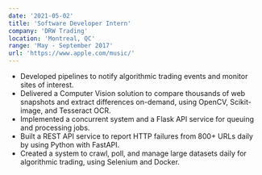 ```yaml
---
date: '2021-05-02'
title: 'Software Developer Intern'
company: 'DRW Trading'
location: 'Montreal, QC'
range: 'May - September 2017'
url: 'https://www.apple.com/music/'
---
```


- Developed pipelines to notify algorithmic trading events and monitor sites of interest.
- Delivered a Computer Vision solution to compare thousands of web snapshots and extract differences on-demand, using OpenCV, Scikit-image, and Tesseract OCR.
- Implemented a concurrent system and a Flask API service for queuing and processing jobs.
- Built a REST API service to report HTTP failures from 800+ URLs daily by using Python with FastAPI.
- Created a system to crawl, poll, and manage large datasets daily for algorithmic trading, using Selenium and Docker.
